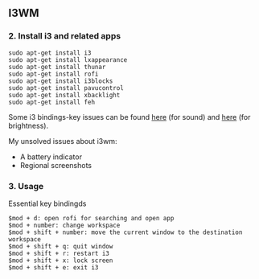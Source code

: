 ## I3WM
### 2. Install i3 and related apps
```
sudo apt-get install i3
sudo apt-get install lxappearance
sudo apt-get install thunar
sudo apt-get install rofi
sudo apt-get install i3blocks
sudo apt-get install pavucontrol
sudo apt-get install xbacklight
sudo apt-get install feh
```
Some i3 bindings-key issues can be found [here](https://github.com/vivien/i3blocks-contrib/commit/1b3efc6e44ca2a01da2fb23ac60dbfc49bdec33c) (for sound) and [here](https://sourabhtk37.github.io/blog/post/brightness-and-volume-control-i3/) (for brightness).   

My unsolved issues about i3wm:   
- A battery indicator
- Regional screenshots

### 3. Usage
Essential key bindingds
```
$mod + d: open rofi for searching and open app
$mod + number: change workspace
$mod + shift + number: move the current window to the destination workspace
$mod + shift + q: quit window
$mod + shift + r: restart i3
$mod + shift + x: lock screen
$mod + shift + e: exit i3

```
